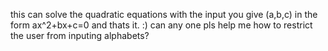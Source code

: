this can solve the quadratic equations with the input you give (a,b,c)
in the form ax^2+bx+c=0
and thats it.
:)
can any one pls help me how to restrict the user from inputing alphabets?
